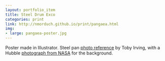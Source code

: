 ```yaml
---
layout: portfolio_item
title: Steel Drum Exco
categories: print
link: http://nmorduch.github.io/print/pangaea.html
img:
- large: pangaea-poster.jpg
---
```


Poster made in Illustrator. Steel pan [photo reference](http://instagram.com/p/XNi6euFrdg/) by Toby Irving, with a Hubble [photograph from NASA](http://apod.nasa.gov/apod/ap110503.html) for the background.
